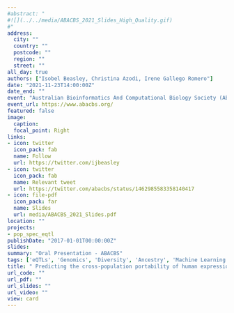 ```yaml
---
#abstract: "
#![](../../media/ABACBS_2021_Slides_High_Quality.gif)
#"
address:
  city: ""
  country: ""
  postcode: ""
  region: ""
  street: ""
all_day: true
authors: ["Isobel Beasley, Christina Azodi, Irene Gallego Romero"]
date: "2021-11-23T14:00:00Z"
date_end: ""
event: "Australian Bioinformatics And Computational Biology Society (ABACBS) Conference"
event_url: https://www.abacbs.org/
featured: false
image: 
  caption: 
  focal_point: Right
links:
- icon: twitter
  icon_pack: fab
  name: Follow
  url: https://twitter.com/ijbeasley
- icon: twitter
  icon_pack: fab
  name: Relevant tweet
  url: https://twitter.com/abacbs/status/1462985583358140417
- icon: file-pdf
  icon_pack: far
  name: Slides
  url: media/ABACBS_2021_Slides.pdf
location: ""
projects: 
- pop_spec_eqtl
publishDate: "2017-01-01T00:00:00Z"
slides: 
summary: "Oral Presentation - ABACBS"
tags: ['eQTLs', 'Genomics', 'Diversity', 'Ancestry', 'Machine Learning']
title: " Predicting the cross-population portability of human expression quantitative trait loci (eQTLs)"
url_code: ""
url_pdf: ""
url_slides: ""
url_video: ""
view: card
---
```

